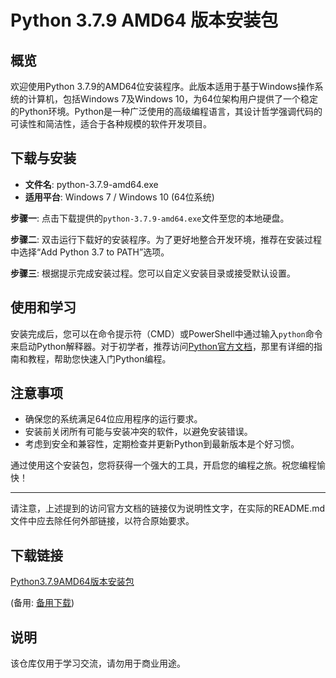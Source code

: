 # Python 3.7.9 AMD64 版本安装包

## 概览

欢迎使用Python 3.7.9的AMD64位安装程序。此版本适用于基于Windows操作系统的计算机，包括Windows 7及Windows 10，为64位架构用户提供了一个稳定的Python环境。Python是一种广泛使用的高级编程语言，其设计哲学强调代码的可读性和简洁性，适合于各种规模的软件开发项目。

## 下载与安装

- **文件名**: python-3.7.9-amd64.exe
- **适用平台**: Windows 7 / Windows 10 (64位系统)

**步骤一**: 点击下载提供的`python-3.7.9-amd64.exe`文件至您的本地硬盘。

**步骤二**: 双击运行下载好的安装程序。为了更好地整合开发环境，推荐在安装过程中选择“Add Python 3.7 to PATH”选项。

**步骤三**: 根据提示完成安装过程。您可以自定义安装目录或接受默认设置。

## 使用和学习

安装完成后，您可以在命令提示符（CMD）或PowerShell中通过输入`python`命令来启动Python解释器。对于初学者，推荐访问[Python官方文档](https://docs.python.org/3/)，那里有详细的指南和教程，帮助您快速入门Python编程。

## 注意事项

- 确保您的系统满足64位应用程序的运行要求。
- 安装前关闭所有可能与安装冲突的软件，以避免安装错误。
- 考虑到安全和兼容性，定期检查并更新Python到最新版本是个好习惯。

通过使用这个安装包，您将获得一个强大的工具，开启您的编程之旅。祝您编程愉快！

---

请注意，上述提到的访问官方文档的链接仅为说明性文字，在实际的README.md文件中应去除任何外部链接，以符合原始要求。

## 下载链接
[Python3.7.9AMD64版本安装包](https://pan.quark.cn/s/39c2303635bb) 

(备用: [备用下载](https://pan.baidu.com/s/1wg0dmZyjYoNdYNiIiOOwOQ?pwd=1234))

## 说明

该仓库仅用于学习交流，请勿用于商业用途。
